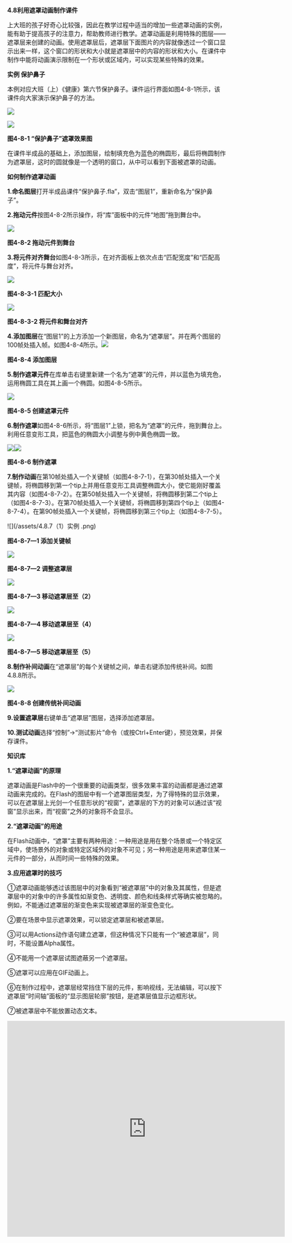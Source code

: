 

**4.8利用遮罩动画制作课件**

上大班的孩子好奇心比较强，因此在教学过程中适当的增加一些遮罩动画的实例，能有助于提高孩子的注意力，帮助教师进行教学。遮罩动画是利用特殊的图层——遮罩层来创建的动画。使用遮罩层后，遮罩层下面图片的内容就像透过一个窗口显示出来一样，这个窗口的形状和大小就是遮罩层中的内容的形状和大小。在课件中制作中能将动画演示限制在一个形状或区域内，可以实现某些特殊的效果。

**实例 保护鼻子**

本例对应大班（上）《健康》第六节保护鼻子。课件运行界面如图4-8-1所示，该课件向大家演示保护鼻子的方法。

![](/assets/4.8.1.png)

![](/assets/4.8.1（1）.png)

**图4-8-1 “保护鼻子”遮罩效果图**

在课件半成品的基础上，添加图层，绘制填充色为蓝色的椭圆形，最后将椭圆制作为遮罩层，这时的圆就像是一个透明的窗口，从中可以看到下面被遮罩的动画。



**如何制作遮罩动画**

**1.命名图层**打开半成品课件“保护鼻子.fla”，双击“图层1”，重新命名为“保护鼻子”。

**2.拖动元件**按图4-8-2所示操作，将“库”面板中的元件“地图”拖到舞台中。

![](/assets/4.8.2（1）.png)

**图4-8-2 拖动元件到舞台**



**3.将元件对齐舞台**如图4-8-3所示，在对齐面板上依次点击“匹配宽度”和“匹配高度”，将元件与舞台对齐。

![](/assets/4.8.3实例.png)

**图4-8-3-1 匹配大小**

![](/assets/4.8.3（1）.png)

**图4-8-3-2 将元件和舞台对齐**



**4.添加图层**在“图层1”的上方添加一个新图层，命名为“遮罩层”。并在两个图层的100帧处插入帧。如图4-8-4所示。![](/assets/4.8.4.png)

**图4-8-4 添加图层**



**5.制作遮罩元件**在库单击右键里新建一个名为“遮罩”的元件，并以蓝色为填充色，运用椭圆工具在其上画一个椭圆。如图4-8-5所示。

![](/assets/4.8.5.png)

**图4-8-5 创建遮罩元件**



**6.制作遮罩**如图4-8-6所示，将“图层1”上锁，把名为“遮罩”的元件，拖到舞台上。利用任意变形工具，把蓝色的椭圆大小调整与例中黄色椭圆一致。

![](/assets/4.8.6（1）实例.png)![](/assets/4.8.6（2）实例.png)

**图4-8-6 制作遮罩**



**7.制作动画**在第10帧处插入一个关键帧（如图4-8-7-1），在第30帧处插入一个关键帧，将椭圆移到第一个tip上并用任意变形工具调整椭圆大小，使它能刚好覆盖其内容（如图4-8-7-2）。在第50帧处插入一个关键帧，将椭圆移到第二个tip上（如图4-8-7-3）。在第70帧处插入一个关键帧，将椭圆移到第四个tip上（如图4-8-7-4）。在第90帧处插入一个关键帧，将椭圆移到第三个tip上（如图4-8-7-5）。

![](/assets/4.8.7（1）实例 .png)

**图4-8-7—1 添加关键帧**

![](/assets/4.8.7（2）实例.png)

**图4-8-7—2 调整遮罩层**

![](/assets/4.8.7（3）实例.png)

**图4-8-7—3 移动遮罩层至（2）**

![](/assets/4.8.7（4）实例.png)

**图4-8-7—4 移动遮罩层至（4）**

![](/assets/4.8.7（5）实例.png)

**图4-8-7—5 移动遮罩层至（5）**



**8.制作补间动画**在“遮罩层”的每个关键帧之间，单击右键添加传统补间。如图4.8.8所示。

![](/assets/4.8.8.png)

**图4-8-8 创建传统补间动画**



**9.设置遮罩层**右键单击“遮罩层”图层，选择添加遮罩层。

**10.测试动画**选择“控制”→“测试影片”命令（或按Ctrl+Enter键），预览效果，并保存课件。



**知识库**

**1.“遮罩动画”的原理**

遮罩动画是Flash中的一个很重要的动画类型，很多效果丰富的动画都是通过遮罩动画来完成的。在Flash的图层中有一个遮罩图层类型，为了得特殊的显示效果，可以在遮罩层上光剑一个任意形状的“视窗”，遮罩层的下方的对象可以通过该“视窗”显示出来，而“视窗”之外的对象将不会显示。

**2.“遮罩动画”的用途**

在Flash动画中，“遮罩”主要有两种用途：一种用途是用在整个场景或一个特定区域中，使场景外的对象或特定区域外的对象不可见；另一种用途是用来遮罩住某一元件的一部分，从而时间一些特殊的效果。

**3.应用遮罩时的技巧**

 ①遮罩动画能够透过该图层中的对象看到“被遮罩层”中的对象及其属性，但是遮罩层中的对象中的许多属性如渐变色、透明度、颜色和线条样式等确实被忽略的。例如，不能通过遮罩层的渐变色来实现被遮罩层的渐变色变化。

 ②要在场景中显示遮罩效果，可以锁定遮罩层和被遮罩层。

③可以用Actions动作语句建立遮罩，但这种情况下只能有一个“被遮罩层”，同时，不能设置Alpha属性。

④不能用一个遮罩层试图遮蔽另一个遮罩层。

 ⑤遮罩可以应用在GIF动画上。

 ⑥在制作过程中，遮罩层经常挡住下层的元件，影响视线，无法编辑，可以按下遮罩层“时间轴”面板的“显示图层轮廓”按钮，是遮罩层值显示边框形状。

 ⑦被遮罩层中不能放置动态文本。

<iframe frameborder="0" width="640" height="498" src="https://v.qq.com/iframe/player.html?vid=g0528ujq4pc&tiny=0&auto=0" allowfullscreen></iframe>